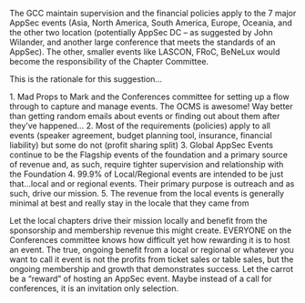 The GCC maintain supervision and the financial policies apply to the 7
major AppSec events (Asia, North America, South America, Europe,
Oceania, and the other two location (potentially AppSec DC – as
suggested by John Wilander, and another large conference that meets the
standards of an AppSec). The other, smaller events like LASCON, FRoC,
BeNeLux would become the responsibility of the Chapter Committee.

This is the rationale for this suggestion…

1\. Mad Props to Mark and the Conferences committee for setting up a
flow through to capture and manage events. The OCMS is awesome\! Way
better than getting random emails about events or finding out about them
after they’ve happened… 2. Most of the requirements (policies) apply to
all events (speaker agreement, budget planning tool, insurance,
financial liability) but some do not (profit sharing split) 3. Global
AppSec Events continue to be the Flagship events of the foundation and a
primary source of revenue and, as such, require tighter supervision and
relationship with the Foundation 4. 99.9% of Local/Regional events are
intended to be just that…local and or regional events. Their primary
purpose is outreach and as such, drive our mission. 5. The revenue from
the local events is generally minimal at best and really stay in the
locale that they came from

Let the local chapters drive their mission locally and benefit from the
sponsorship and membership revenue this might create. EVERYONE on the
Conferences committee knows how difficult yet how rewarding it is to
host an event. The true, ongoing benefit from a local or regional or
whatever you want to call it event is not the profits from ticket sales
or table sales, but the ongoing membership and growth that demonstrates
success. Let the carrot be a “reward” of hosting an AppSec event. Maybe
instead of a call for conferences, it is an invitation only selection.